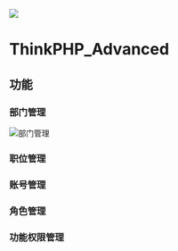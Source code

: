 ![](http://www.thinkphp.cn/Uploads/editor/2016-06-23/576b4732a6e04.png) 

ThinkPHP_Advanced
===============
## 功能
 ### 部门管理
 ![部门管理](https://github.com/saviorlv/tp5.1-advanced/blob/master/data/images/chrome_2018-11-29_14-05-29.png)
 ### 职位管理
 ### 账号管理
 ### 角色管理
 ### 功能权限管理
